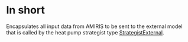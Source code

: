 # In short
Encapsulates all input data from AMIRIS to be sent to the external model that is called by the heat pump strategist type [StrategistExternal](./StrategistExternal(HeatPump)).
